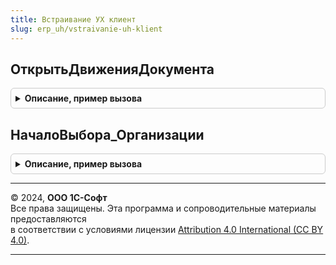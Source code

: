 ```yaml
---
title: Встраивание УХ клиент
slug: erp_uh/vstraivanie-uh-klient
---
```



## ОткрытьДвиженияДокумента
<details style="margin: 1em 0; padding: 0.5em; border: 1px solid #ccc; border-radius: 6px;">

<summary style="font-weight: bold; cursor: pointer;">Описание, пример вызова</summary>

```bsl

Процедура ОткрытьДвиженияДокумента(ДокументСсылка, ВладелецФормы) Экспорт
```

Пример вызова
```bsl
ВстраиваниеУХКлиент.ОткрытьДвиженияДокумента(ДокументСсылка, ВладелецФормы) 
```
</details>

## НачалоВыбора_Организации
<details style="margin: 1em 0; padding: 0.5em; border: 1px solid #ccc; border-radius: 6px;">

<summary style="font-weight: bold; cursor: pointer;">Описание, пример вызова</summary>

```bsl

Процедура НачалоВыбора_Организации(Элемент, ДанныеВыбора, СтандартнаяОбработка, ЭтаФорма) Экспорт
```

Пример вызова
```bsl
ВстраиваниеУХКлиент.НачалоВыбора_Организации(Элемент, ДанныеВыбора, СтандартнаяОбработка, ЭтаФорма) 
```
</details>

---

© 2024, **ООО 1С-Софт**  
Все права защищены. Эта программа и сопроводительные материалы предоставляются  
в соответствии с условиями лицензии [Attribution 4.0 International (CC BY 4.0)](https://creativecommons.org/licenses/by/4.0/legalcode).

---
